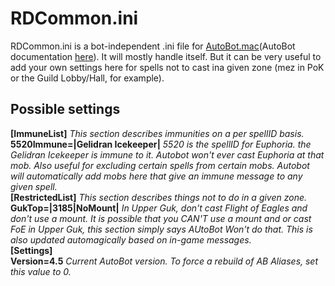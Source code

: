 # RDCommon.ini

RDCommon.ini is a bot-independent .ini file for [AutoBot.mac](https://macroquest.org/phpBB3/viewtopic.php?t=12712)(AutoBot documentation [here](https://macroquest.org/wiki/index.php/AutoBot.mac)\). It will mostly handle itself. But it can be very useful to add your own settings here for spells not to cast ina given zone \(mez in PoK or the Guild Lobby/Hall, for example).

## Possible settings

**[ImmuneList]** _This section describes immunities on a per spellID basis._  
**5520Immune=\|Gelidran Icekeeper\|** _5520 is the spellID for Euphoria. the Gelidran Icekeeper is immune to it. Autobot won't ever cast Euphoria at that mob. Also useful for excluding certain spells from certain mobs. Autobot will automatically add mobs here that give an immune message to any given spell._  
**[RestrictedList]** _This section describes things not to do in a given zone._  
**GukTop=\|3185\|NoMount\|** _In Upper Guk, don't cast Flight of Eagles and don't use a mount. It is possible that you CAN'T use a mount and or cast FoE in Upper Guk, this section simply says AUtoBot Won't do that. This is also updated automagically based on in-game messages._  
**[Settings]**  
**Version=4.5** _Current AutoBot version. To force a rebuild of AB Aliases, set this value to 0._

